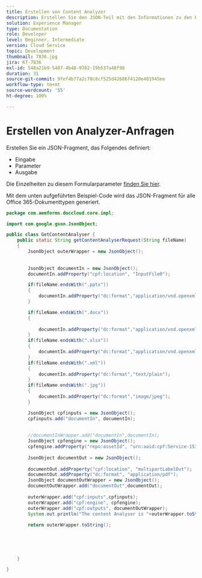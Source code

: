 ```yaml
---
title: Erstellen von Content Analyzer
description: Erstellen Sie den JSON-Teil mit den Informationen zu den Eingabeparametern für den REST-Aufruf.
solution: Experience Manager
type: Documentation
role: Developer
level: Beginner, Intermediate
version: Cloud Service
topic: Development
thumbnail: 7836.jpg
jira: KT-7836
exl-id: 548a21b9-5487-4b48-9782-19b537a48f98
duration: 31
source-git-commit: 9fef4b77a2c70c8cf525d42686f4120e481945ee
workflow-type: tm+mt
source-wordcount: '55'
ht-degree: 100%

---
```


# Erstellen von Analyzer-Anfragen

Erstellen Sie ein JSON-Fragment, das Folgendes definiert:

+ Eingabe
+ Parameter
+ Ausgabe

Die Einzelheiten zu diesem Formularparameter [finden Sie hier](https://documentcloud.adobe.com/document-services/index.html#post-createPDF).

Mit dem unten aufgeführten Beispiel-Code wird das JSON-Fragment für alle Office 365-Dokumenttypen generiert.

```java
package com.aemforms.doccloud.core.impl;

import com.google.gson.JsonObject;

public class GetContentAnalyser {
	public static String getContentAnalyserRequest(String fileName)
	{
		JsonObject outerWrapper = new JsonObject();
		
		
		JsonObject documentIn = new JsonObject();
		documentIn.addProperty("cpf:location", "InputFile0");

		if(fileName.endsWith(".pptx"))
		{
			documentIn.addProperty("dc:format","application/vnd.openxmlformats-officedocument.presentationml.presentation");
		}

		if(fileName.endsWith(".docx"))
		{
			
			documentIn.addProperty("dc:format","application/vnd.openxmlformats-officedocument.wordprocessingml.document");
		}
		if(fileName.endsWith(".xlsx"))
		{
			documentIn.addProperty("dc:format","application/vnd.openxmlformats-officedocument.spreadsheetml.sheet");
		}
		if(fileName.endsWith(".xml"))
		{
			documentIn.addProperty("dc:format","text/plain");
		}
		if(fileName.endsWith(".jpg"))
		{
			documentIn.addProperty("dc:format","image/jpeg");
		}

		JsonObject cpfinputs = new JsonObject();
		cpfinputs.add("documentIn", documentIn);
		
		
		//documentInWrapper.add("documentIn",documentIn);
		JsonObject cpfengine = new JsonObject();
		cpfengine.addProperty("repo:assetId", "urn:aaid:cpf:Service-1538ece812254acaac2a07799503a430");
		
		JsonObject documentOut = new JsonObject();
		
		documentOut.addProperty("cpf:location", "multipartLabelOut");
		documentOut.addProperty("dc:format", "application/pdf");
		JsonObject documentOutWrapper = new JsonObject();
		documentOutWrapper.add("documentOut",documentOut);
	
		outerWrapper.add("cpf:inputs",cpfinputs);
		outerWrapper.add("cpf:engine", cpfengine);
		outerWrapper.add("cpf:outputs", documentOutWrapper);
		System.out.println("The content Analyser is "+outerWrapper.toString());
		
		return outerWrapper.toString();
		
		
		
		
		
	}

}
```
